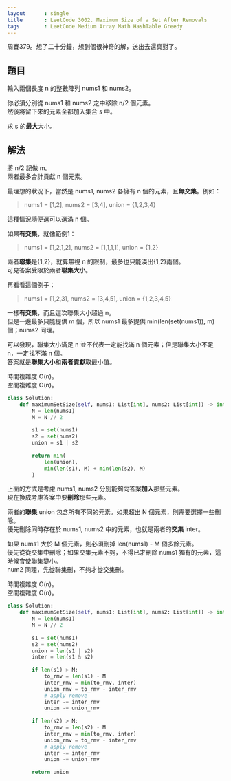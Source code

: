 ```yaml
---
layout      : single
title       : LeetCode 3002. Maximum Size of a Set After Removals
tags        : LeetCode Medium Array Math HashTable Greedy
---
```

周賽379。想了二十分鐘，想到個很神奇的解，送出去還真對了。  

## 題目

輸入兩個長度 n 的整數陣列 nums1 和 nums2。  

你必須分別從 nums1 和 nums2 之中移除 n/2 個元素。  
然後將留下來的元素全都加入集合 s 中。  

求 s 的**最大**大小。  

## 解法

將 n/2 記做 m。  
兩者最多合計貢獻 n 個元素。  

最理想的狀況下，當然是 nums1, nums2 各擁有 n 個的元素，且**無交集**。例如：  
> nums1 = [1,2], nums2 = [3,4], union = {1,2,3,4}  

這種情況隨便選可以選滿 n 個。  

如果**有交集**，就像範例1：  
> nums1 = [1,2,1,2], nums2 = [1,1,1,1], union = {1,2}  

兩者**聯集**是{1,2}，就算無視 n 的限制，最多也只能湊出{1,2}兩個。  
可見答案受限於兩者**聯集大小**。  

再看看這個例子：  
> nums1 = [1,2,3], nums2 = [3,4,5], union = {1,2,3,4,5}  

一樣**有交集**，而且這次聯集大小超過 n。  
但是一邊最多只能提供 m 個，所以 nums1 最多提供 min(len(set(nums1)), m) 個；nums2 同理。  

可以發現，聯集大小滿足 n 並不代表一定能找滿 n 個元素；但是聯集大小不足 n，一定找不滿 n 個。  
答案就是**聯集大小**和**兩者貢獻**取最小值。  

時間複雜度 O(n)。  
空間複雜度 O(n)。  

```python
class Solution:
    def maximumSetSize(self, nums1: List[int], nums2: List[int]) -> int:
        N = len(nums1)
        M = N // 2
        
        s1 = set(nums1)
        s2 = set(nums2)
        union = s1 | s2
        
        return min(
            len(union),
            min(len(s1), M) + min(len(s2), M)
        )
```

上面的方式是考慮 nums1, nums2 分別能夠向答案**加入**那些元素。  
現在換成考慮答案中要**刪除**那些元素。  

兩者的**聯集** union 包含所有不同的元素。如果超出 N 個元素，則需要選擇一些刪除。  
優先刪除同時存在於 nums1, nums2 中的元素，也就是兩者的**交集** inter。  

如果 nums1 大於 M 個元素，則必須刪掉 len(nums1) - M 個多餘元素。  
優先從從交集中刪除；如果交集元素不夠，不得已才刪除 nums1 獨有的元素，這時候會使聯集變小。  
num2 同理，先從聯集刪，不夠才從交集刪。  

時間複雜度 O(n)。  
空間複雜度 O(n)。  

```python
class Solution:
    def maximumSetSize(self, nums1: List[int], nums2: List[int]) -> int:
        N = len(nums1)
        M = N // 2
        
        s1 = set(nums1)
        s2 = set(nums2)
        union = len(s1 | s2) 
        inter = len(s1 & s2)
        
        if len(s1) > M:
            to_rmv = len(s1) - M 
            inter_rmv = min(to_rmv, inter)
            union_rmv = to_rmv - inter_rmv
            # apply remove 
            inter -= inter_rmv
            union -= union_rmv
            
        if len(s2) > M:
            to_rmv = len(s2) - M 
            inter_rmv = min(to_rmv, inter)
            union_rmv = to_rmv - inter_rmv
            # apply remove 
            inter -= inter_rmv
            union -= union_rmv
                
        return union
```
